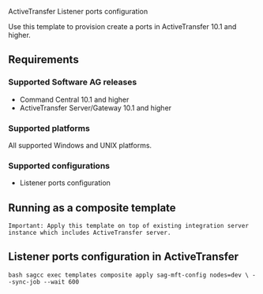 ActiveTransfer Listener ports configuration

Use this template to provision create a ports in ActiveTransfer 10.1 and higher.

## Requirements


### Supported Software AG releases

* Command Central 10.1 and higher
* ActiveTransfer Server/Gateway 10.1 and higher

### Supported platforms

All supported Windows and UNIX platforms.

### Supported configurations

* Listener ports configuration

## Running as a composite template
	Important: Apply this template on top of existing integration server instance which includes ActiveTransfer server.
	
## Listener ports configuration in ActiveTransfer 

``bash
sagcc exec templates composite apply sag-mft-config nodes=dev \
  --sync-job --wait 600
``

